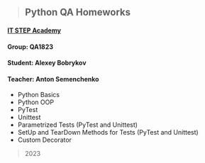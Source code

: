 >## Python QA Homeworks
#### [IT STEP Academy](https://itstep.by)
#### Group: QA1823
#### Student: Alexey Bobrykov
#### Teacher: Anton Semenchenko
- Python Basics
- Python OOP
- PyTest
- Unittest
- Parametrized Tests (PyTest and Unittest)
- SetUp and TearDown Methods for Tests (PyTest and Unittest)
- Custom Decorator
> 2023
